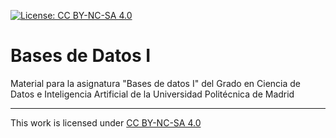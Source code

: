 [![License: CC BY-NC-SA 4.0](https://img.shields.io/badge/License-CC%20BY--NC--SA%204.0-lightgrey.svg)](https://creativecommons.org/licenses/by-nc-sa/4.0/)
# Bases de Datos I

Material para la asignatura "Bases de datos I" del Grado en Ciencia de Datos e Inteligencia Artificial de la Universidad Politécnica de Madrid

---
This work is licensed under [CC BY-NC-SA 4.0](http://creativecommons.org/licenses/by-nc-sa/4.0/?ref=chooser-v1)
